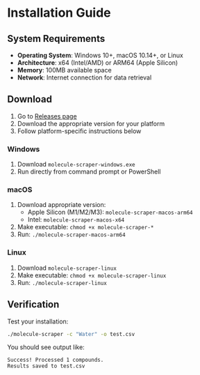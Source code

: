 # Installation Guide

## System Requirements

- **Operating System**: Windows 10+, macOS 10.14+, or Linux
- **Architecture**: x64 (Intel/AMD) or ARM64 (Apple Silicon)
- **Memory**: 100MB available space
- **Network**: Internet connection for data retrieval

## Download

1. Go to [Releases page](https://github.com/yourusername/molecule-scraper/releases/latest)
2. Download the appropriate version for your platform
3. Follow platform-specific instructions below

### Windows
1. Download `molecule-scraper-windows.exe`
2. Run directly from command prompt or PowerShell

### macOS
1. Download appropriate version:
   - Apple Silicon (M1/M2/M3): `molecule-scraper-macos-arm64`
   - Intel: `molecule-scraper-macos-x64`
2. Make executable: `chmod +x molecule-scraper-*`
3. Run: `./molecule-scraper-macos-arm64`

### Linux
1. Download `molecule-scraper-linux`
2. Make executable: `chmod +x molecule-scraper-linux`
3. Run: `./molecule-scraper-linux`

## Verification

Test your installation:
```bash
./molecule-scraper -c "Water" -o test.csv
```

You should see output like:
```
Success! Processed 1 compounds.
Results saved to test.csv
```
